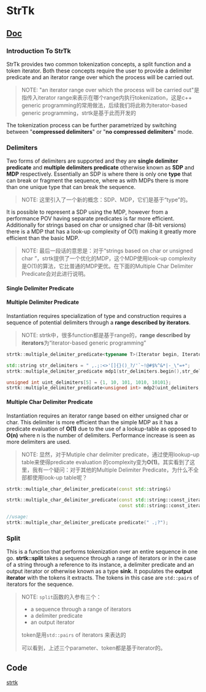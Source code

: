 # StrTk



## [Doc](http://www.partow.net/programming/strtk/index.html)

### Introduction To StrTk

StrTk provides two common tokenization concepts, a split function and a token iterator. Both these concepts require the user to provide a delimiter predicate and an iterator range over which the process will be carried out.

> NOTE: "an iterator range over which the process will be carried out"是指传入iterator range来表示在哪个range内执行tokenization，这是c++ generic programming的常用做法，后续我们将此称为iterator-based generic programming，strtk是基于此而开发的

The tokenization process can be further parametrized by switching between "**compressed delimiters**" or "**no compressed delimiters**" mode.



### Delimiters

Two forms of delimiters are supported and they are **single delimiter predicate** and **multiple delimiters predicate** otherwise known as **SDP** and **MDP** respectively. Essentially an SDP is where there is only one **type** that can break or fragment the sequence, where as with MDPs there is more than one unique type that can break the sequence. 

> NOTE: 这里引入了一个新的概念：SDP、MDP，它们是基于“type”的。

It is possible to represent a SDP using the MDP, however from a performance POV having separate predicates is far more efficient. Additionally for strings based on char or unsigned char (8-bit versions) there is a MDP that has a look-up complexity of O(1) making it greatly more efficient than the basic MDP.

> NOTE: 最后一段话的意思是：对于“strings based on char or unsigned char ”，strtk提供了一个优化的MDP，这个MDP使用look-up complexity是O(1)的算法，它比普通的MDP更优。在下面的Multiple Char Delimiter Predicate会对此进行说明。

#### Single Delimiter Predicate



#### Multiple Delimiter Predicate

Instantiation requires specialization of type and construction requires a sequence of potential delimiters through a **range described by iterators**.

> NOTE: strtk中，很多function都是基于range的，**range described by iterators**为“iterator-based generic programming”

```c++
strtk::multiple_delimiter_predicate<typename T>(Iterator begin, Iterator end);

std::string str_delimiters = " ,.;:<>'[]{}()_?/'`~!@#$%^&*|-_\"=+";
strtk::multiple_delimiter_predicate mdp1(str_delimiters.begin(),str_delimiters.end());

unsigned int uint_delimiters[5] = {1, 10, 101, 1010, 10101};
strtk::multiple_delimiter_predicate<unsigned int> mdp2(uint_delimiters,uint_delimiters + 5);
```

#### Multiple Char Delimiter Predicate

Instantiation requires an iterator range based on either unsigned char or char. This delimiter is more efficient than the simple MDP as it has a predicate evaluation of **O(1)** due to the use of a lookup-table as opposed to **O(n)** where n is the number of delimiters. Performance increase is seen as more delimiters are used.

> NOTE: 显然，对于Mutiple char delimiter predicate，通过使用lookup-up table来使得predicate evaluation 的complexity变为**O(1)**。其实看到了这里，我有一个疑问：对于其他的Multiple Delimiter Predicate，为什么不全部都使用look-up table呢？

```c++
strtk::multiple_char_delimiter_predicate(const std::string&)

strtk::multiple_char_delimiter_predicate(const std::string::const_iterator begin,
                                         const std::string::const_iterator end)

//usage:
strtk::multiple_char_delimiter_predicate predicate(" .;?");
```



### Split

This is a function that performs tokenization over an entire sequence in one go. **strtk::split** takes a sequence through a range of iterators or in the case of a string through a reference to its instance, a delimiter predicate and an output iterator or otherwise known as a type **sink**. It populates the **output iterator** with the tokens it extracts. The tokens in this case are `std::pairs` of iterators for the sequence.

> NOTE: `split`函数的入参有三个：
>
> - a sequence through a range of iterators 
> - a delimiter predicate 
> - an output iterator 
>
> token是用`std::pairs` of iterators 来表达的
>
> 可以看到，上述三个parameter、token都是基于iterator的。

## Code

[strtk](https://github.com/ArashPartow/strtk)